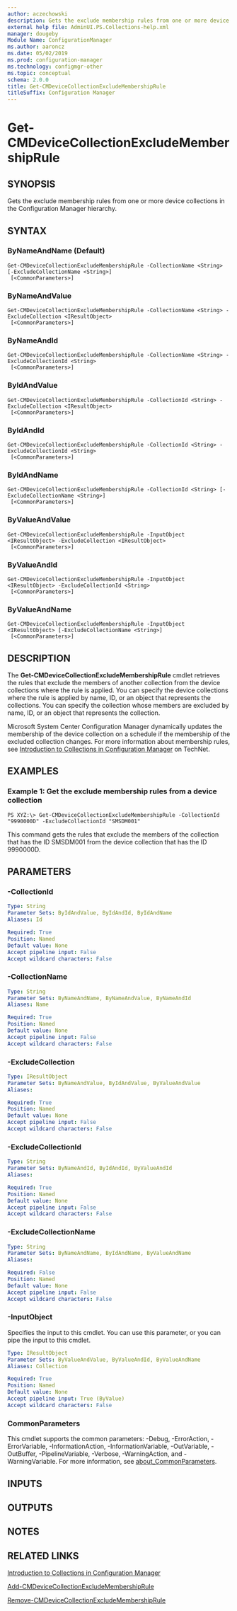 ```yaml
---
author: aczechowski
description: Gets the exclude membership rules from one or more device collections in the Configuration Manager hierarchy.
external help file: AdminUI.PS.Collections-help.xml
manager: dougeby
Module Name: ConfigurationManager
ms.author: aaroncz
ms.date: 05/02/2019
ms.prod: configuration-manager
ms.technology: configmgr-other
ms.topic: conceptual
schema: 2.0.0
title: Get-CMDeviceCollectionExcludeMembershipRule
titleSuffix: Configuration Manager
---
```


# Get-CMDeviceCollectionExcludeMembershipRule

## SYNOPSIS
Gets the exclude membership rules from one or more device collections in the Configuration Manager hierarchy.

## SYNTAX

### ByNameAndName (Default)
```
Get-CMDeviceCollectionExcludeMembershipRule -CollectionName <String> [-ExcludeCollectionName <String>]
 [<CommonParameters>]
```

### ByNameAndValue
```
Get-CMDeviceCollectionExcludeMembershipRule -CollectionName <String> -ExcludeCollection <IResultObject>
 [<CommonParameters>]
```

### ByNameAndId
```
Get-CMDeviceCollectionExcludeMembershipRule -CollectionName <String> -ExcludeCollectionId <String>
 [<CommonParameters>]
```

### ByIdAndValue
```
Get-CMDeviceCollectionExcludeMembershipRule -CollectionId <String> -ExcludeCollection <IResultObject>
 [<CommonParameters>]
```

### ByIdAndId
```
Get-CMDeviceCollectionExcludeMembershipRule -CollectionId <String> -ExcludeCollectionId <String>
 [<CommonParameters>]
```

### ByIdAndName
```
Get-CMDeviceCollectionExcludeMembershipRule -CollectionId <String> [-ExcludeCollectionName <String>]
 [<CommonParameters>]
```

### ByValueAndValue
```
Get-CMDeviceCollectionExcludeMembershipRule -InputObject <IResultObject> -ExcludeCollection <IResultObject>
 [<CommonParameters>]
```

### ByValueAndId
```
Get-CMDeviceCollectionExcludeMembershipRule -InputObject <IResultObject> -ExcludeCollectionId <String>
 [<CommonParameters>]
```

### ByValueAndName
```
Get-CMDeviceCollectionExcludeMembershipRule -InputObject <IResultObject> [-ExcludeCollectionName <String>]
 [<CommonParameters>]
```

## DESCRIPTION
The **Get-CMDeviceCollectionExcludeMembershipRule** cmdlet retrieves the rules that exclude the members of another collection from the device collections where the rule is applied.
You can specify the device collections where the rule is applied by name, ID, or an object that represents the collections.
You can specify the collection whose members are excluded by name, ID, or an object that represents the collection.

Microsoft System Center Configuration Manager dynamically updates the membership of the device collection on a schedule if the membership of the excluded collection changes.
For more information about membership rules, see [Introduction to Collections in Configuration Manager](http://go.microsoft.com/fwlink/p/?LinkID=259433) on TechNet.

## EXAMPLES

### Example 1: Get the exclude membership rules from a device collection
```
PS XYZ:\> Get-CMDeviceCollectionExcludeMembershipRule -CollectionId "9990000D" -ExcludeCollectionId "SMSDM001"
```

This command gets the rules that exclude the members of the collection that has the ID SMSDM001 from the device collection that has the ID 9990000D.

## PARAMETERS

### -CollectionId
```yaml
Type: String
Parameter Sets: ByIdAndValue, ByIdAndId, ByIdAndName
Aliases: Id

Required: True
Position: Named
Default value: None
Accept pipeline input: False
Accept wildcard characters: False
```

### -CollectionName
```yaml
Type: String
Parameter Sets: ByNameAndName, ByNameAndValue, ByNameAndId
Aliases: Name

Required: True
Position: Named
Default value: None
Accept pipeline input: False
Accept wildcard characters: False
```

### -ExcludeCollection
```yaml
Type: IResultObject
Parameter Sets: ByNameAndValue, ByIdAndValue, ByValueAndValue
Aliases:

Required: True
Position: Named
Default value: None
Accept pipeline input: False
Accept wildcard characters: False
```

### -ExcludeCollectionId
```yaml
Type: String
Parameter Sets: ByNameAndId, ByIdAndId, ByValueAndId
Aliases:

Required: True
Position: Named
Default value: None
Accept pipeline input: False
Accept wildcard characters: False
```

### -ExcludeCollectionName
```yaml
Type: String
Parameter Sets: ByNameAndName, ByIdAndName, ByValueAndName
Aliases:

Required: False
Position: Named
Default value: None
Accept pipeline input: False
Accept wildcard characters: False
```

### -InputObject
Specifies the input to this cmdlet. 
You can use this parameter, or you can pipe the input to this cmdlet. 

```yaml
Type: IResultObject
Parameter Sets: ByValueAndValue, ByValueAndId, ByValueAndName
Aliases: Collection

Required: True
Position: Named
Default value: None
Accept pipeline input: True (ByValue)
Accept wildcard characters: False
```

### CommonParameters
This cmdlet supports the common parameters: -Debug, -ErrorAction, -ErrorVariable, -InformationAction, -InformationVariable, -OutVariable, -OutBuffer, -PipelineVariable, -Verbose, -WarningAction, and -WarningVariable. For more information, see [about_CommonParameters](http://go.microsoft.com/fwlink/?LinkID=113216).

## INPUTS

## OUTPUTS

## NOTES

## RELATED LINKS

[Introduction to Collections in Configuration Manager](http://go.microsoft.com/fwlink/p/?LinkID=259433)

[Add-CMDeviceCollectionExcludeMembershipRule](Add-CMDeviceCollectionExcludeMembershipRule.md)

[Remove-CMDeviceCollectionExcludeMembershipRule](Remove-CMDeviceCollectionExcludeMembershipRule.md)


